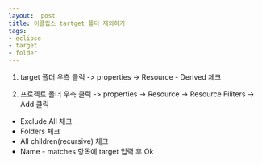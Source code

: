 ```yaml
---
layout:  post
title: 이클립스 tartget 폴더 제외하기
tags:
- eclipse
- target
- folder
---
```


1) target 폴더 우측 클릭 -> properties -> Resource - Derived 체크

2) 프로젝트 폴더 우측 클릭 -> properties -> Resource -> Resource Filiters -> Add 클릭
- Exclude All 체크
- Folders 체크
- All children(recursive) 체크
- Name - matches 항목에 target 입력 후 Ok
